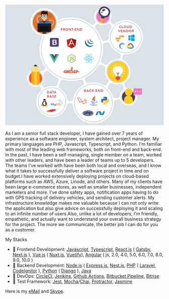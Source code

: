 ![](https://github.com/whitehat0917/whitehat0917/blob/main/fullstack.jpg)


As I am a senior full stack developer, I have gained over 7 years of experience as a software engineer, system architect, project manager. My primary languages are PHP, Javascript, Typescript, and Python. I'm familiar with most of the leading web frameworks, both on front-end and back-end. In the past, I have been a self-managing, single member on a team, worked with other leaders, and have been a leader of teams up to 5 developers. The teams I've worked with have been both local and overseas, and I know what it takes to successfully deliver a software project in time and on budget.I have worked extensively deploying projects on cloud-based platforms such as AWS, Azure, Linode, and others. Many of my clients have been large e-commerce stores, as well as smaller businesses, independent marketers and more. I've done safety apps, notification apps having to do with GPS tracking of delivery vehicles, and sending customer alerts. My infrastructure knowledge makes me valuable because I can not only write the application but also give advice on successfully deploying it and scaling to an infinite number of users.Also, unlike a lot of developers, I'm friendly, empathetic, and actually want to understand your overall business strategy for the project. The more we communicate, the better job I can do for you as a customer.

My Stacks

* 🥇 Frontend Development: [Javascript](https://www.javascript.com/), [Typescript](https://www.typescriptlang.org/), [React.js](https://reactjs.org/) ( [Gatsby](https://www.gatsbyjs.com/), [Next.js](https://nextjs.org/) ), [Vue.js](https://vuejs.org/) ( [Nuxt.js](https://nuxtjs.org/), [Vuetify](https://vuetifyjs.com/)), [Angular](https://angular.io/) ( js, 2.0, 4.0, 5.0, 6.0, 7.0, 8.0, 9.0, 10.0 )
* 🥇 Backend Development: [Node.js](https://nodejs.org) ( [Express.js](https://expressjs.com/), [Nest.js](https://nestjs.com/),  [PHP](https://www.php.net/) ( [Laravel](https://laravel.com/), [CodeIgnitor](https://codeigniter.com/) ), [Python](https://www.python.org/) ( [Django](https://www.djangoproject.com/) ), [Java](https://www.java.com/)
* 🥈 DevOps: [CircleCI](https://circleci.com/), [Jenkins](https://www.jenkins.io/), [Github Actions](https://docs.github.com/en/actions), [Bitbucket Pipeline](https://bitbucket.org/product/features/pipelines), [Bitrise](https://www.bitrise.io/)
* 🥉 Test Framework: [Jest](https://jestjs.io/), [Mocha](https://mochajs.org/)/[Chai](https://www.chaijs.com/), [Protractor](https://www.protractortest.org), [Jasmine](https://jasmine.github.io/)

Here is my [eMail](mailto:whitehat0917@gmail.com?Subject=Hello%20Whitehat!) and [Skype](https://join.skype.com/invite/pxKUmm158Jpf).
